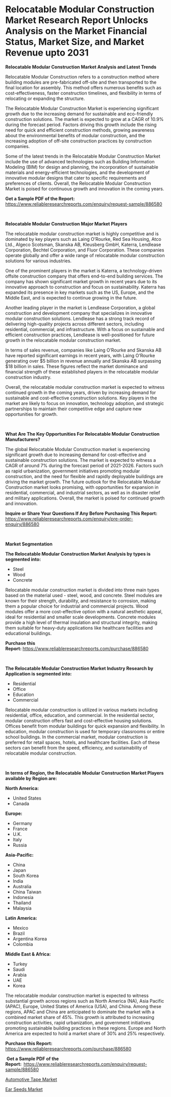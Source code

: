 <p><h1>Relocatable Modular Construction Market Research Report Unlocks Analysis on the Market Financial Status, Market Size, and Market Revenue upto 2031</h1></p><p><strong>Relocatable Modular Construction Market Analysis and Latest Trends</strong></p>
<p><p>Relocatable Modular Construction refers to a construction method where building modules are pre-fabricated off-site and then transported to the final location for assembly. This method offers numerous benefits such as cost-effectiveness, faster construction timelines, and flexibility in terms of relocating or expanding the structure.</p><p>The Relocatable Modular Construction Market is experiencing significant growth due to the increasing demand for sustainable and eco-friendly construction solutions. The market is expected to grow at a CAGR of 10.9% during the forecast period. Factors driving this growth include the rising need for quick and efficient construction methods, growing awareness about the environmental benefits of modular construction, and the increasing adoption of off-site construction practices by construction companies.</p><p>Some of the latest trends in the Relocatable Modular Construction Market include the use of advanced technologies such as Building Information Modeling (BIM) for design and planning, the incorporation of sustainable materials and energy-efficient technologies, and the development of innovative modular designs that cater to specific requirements and preferences of clients. Overall, the Relocatable Modular Construction Market is poised for continuous growth and innovation in the coming years.</p></p>
<p><strong>Get a Sample PDF of the Report:&nbsp;</strong> <a href="https://www.reliableresearchreports.com/enquiry/request-sample/886580">https://www.reliableresearchreports.com/enquiry/request-sample/886580</a></p>
<p>&nbsp;</p>
<p><strong>Relocatable Modular Construction Major Market Players</strong></p>
<p><p>The relocatable modular construction market is highly competitive and is dominated by key players such as Laing O’Rourke, Red Sea Housing, Atco Ltd., Algeco Scotsman, Skanska AB, Kleusberg GmbH, Katerra, Lendlease Corporation, Bechtel Corporation, and Fluor Corporation. These companies operate globally and offer a wide range of relocatable modular construction solutions for various industries.</p><p>One of the prominent players in the market is Katerra, a technology-driven offsite construction company that offers end-to-end building services. The company has shown significant market growth in recent years due to its innovative approach to construction and focus on sustainability. Katerra has expanded its presence in key markets such as the US, Europe, and the Middle East, and is expected to continue growing in the future.</p><p>Another leading player in the market is Lendlease Corporation, a global construction and development company that specializes in innovative modular construction solutions. Lendlease has a strong track record of delivering high-quality projects across different sectors, including residential, commercial, and infrastructure. With a focus on sustainable and efficient construction practices, Lendlease is well-positioned for future growth in the relocatable modular construction market.</p><p>In terms of sales revenue, companies like Laing O’Rourke and Skanska AB have reported significant earnings in recent years, with Laing O’Rourke generating over $5 billion in revenue annually and Skanska AB surpassing $18 billion in sales. These figures reflect the market dominance and financial strength of these established players in the relocatable modular construction industry.</p><p>Overall, the relocatable modular construction market is expected to witness continued growth in the coming years, driven by increasing demand for sustainable and cost-effective construction solutions. Key players in the market are likely to focus on innovation, technology adoption, and strategic partnerships to maintain their competitive edge and capture new opportunities for growth.</p></p>
<p>&nbsp;</p>
<p><strong>What Are The Key Opportunities For Relocatable Modular Construction Manufacturers?</strong></p>
<p><p>The global Relocatable Modular Construction market is experiencing significant growth due to increasing demand for cost-effective and sustainable construction solutions. The market is expected to witness a CAGR of around 7% during the forecast period of 2021-2026. Factors such as rapid urbanization, government initiatives promoting modular construction, and the need for flexible and rapidly deployable buildings are driving the market growth. The future outlook for the Relocatable Modular Construction market looks promising, with opportunities for expansion in residential, commercial, and industrial sectors, as well as in disaster relief and military applications. Overall, the market is poised for continued growth and innovation.</p></p>
<p><strong>Inquire or Share Your Questions If Any Before Purchasing This Report:</strong> <a href="https://www.reliableresearchreports.com/enquiry/pre-order-enquiry/886580">https://www.reliableresearchreports.com/enquiry/pre-order-enquiry/886580</a></p>
<p>&nbsp;</p>
<p><strong>Market Segmentation</strong></p>
<p><strong>The Relocatable Modular Construction Market Analysis by types is segmented into:</strong></p>
<p><ul><li>Steel</li><li>Wood</li><li>Concrete</li></ul></p>
<p><p>Relocatable modular construction market is divided into three main types based on the material used - steel, wood, and concrete. Steel modules are known for their strength, durability, and resistance to corrosion, making them a popular choice for industrial and commercial projects. Wood modules offer a more cost-effective option with a natural aesthetic appeal, ideal for residential and smaller scale developments. Concrete modules provide a high level of thermal insulation and structural integrity, making them suitable for heavy-duty applications like healthcare facilities and educational buildings.</p></p>
<p><strong>Purchase this Report:&nbsp;</strong><a href="https://www.reliableresearchreports.com/purchase/886580">https://www.reliableresearchreports.com/purchase/886580</a></p>
<p>&nbsp;</p>
<p><strong>The Relocatable Modular Construction Market Industry Research by Application is segmented into:</strong></p>
<p><ul><li>Residential</li><li>Office</li><li>Education</li><li>Commercial</li></ul></p>
<p><p>Relocatable modular construction is utilized in various markets including residential, office, education, and commercial. In the residential sector, modular construction offers fast and cost-effective housing solutions. Offices benefit from modular buildings for quick expansion and flexibility. In education, modular construction is used for temporary classrooms or entire school buildings. In the commercial market, modular construction is preferred for retail spaces, hotels, and healthcare facilities. Each of these sectors can benefit from the speed, efficiency, and sustainability of relocatable modular construction.</p></p>
<p>&nbsp;</p>
<p><strong>In terms of Region, the Relocatable Modular Construction Market Players available by Region are:</strong></p>
<p>
    <p> <strong> North America: </strong>
        <ul>
            <li>United States</li>
            <li>Canada</li>
        </ul>
        </p> 
    <p> <strong> Europe: </strong>
        <ul>
            <li>Germany</li>
            <li>France</li>
            <li>U.K.</li>
            <li>Italy</li>
            <li>Russia</li>
        </ul>
        </p> 
    <p> <strong> Asia-Pacific: </strong>
        <ul>
            <li>China</li>
            <li>Japan</li>
            <li>South Korea</li>
            <li>India</li>
            <li>Australia</li>
            <li>China Taiwan</li>
            <li>Indonesia</li>
            <li>Thailand</li>
            <li>Malaysia</li>
        </ul>
        </p> 
    <p> <strong> Latin America: </strong>
        <ul>
            <li>Mexico</li>
            <li>Brazil</li>
            <li>Argentina Korea</li>
            <li>Colombia</li>
        </ul>
        </p> 
    <p> <strong> Middle East & Africa: </strong>
        <ul>
            <li>Turkey</li>
            <li>Saudi</li>
            <li>Arabia</li>
            <li>UAE</li>
            <li>Korea</li>
        </ul>
    </p>
    </p>
<p><p>The relocatable modular construction market is expected to witness substantial growth across regions such as North America (NA), Asia Pacific (APAC), Europe, United States of America (USA), and China. Among these regions, APAC and China are anticipated to dominate the market with a combined market share of 45%. This growth is attributed to increasing construction activities, rapid urbanization, and government initiatives promoting sustainable building practices in these regions. Europe and North America are expected to hold a market share of 30% and 25% respectively.</p></p>
<p><strong>Purchase this Report: </strong><a href="https://www.reliableresearchreports.com/purchase/886580">https://www.reliableresearchreports.com/purchase/886580</a></p>
<p>&nbsp;<strong>Get a Sample PDF of the Report:&nbsp;&nbsp;</strong><a href="https://www.reliableresearchreports.com/enquiry/request-sample/886580">https://www.reliableresearchreports.com/enquiry/request-sample/886580</a></p>
<p><strong></strong></p>
<p><p><a href="https://meowing-lemming-dd3.notion.site/Automotive-Tape-Market-with-the-goal-of-estimating-the-market-size-and-future-growth-potential-of-va-5625d64e61ba452f915087d75e9bdd84">Automotive Tape Market</a></p><p><a href="https://github.com/JameTravis/Market-Research-Report-List-4/blob/main/ear-seeds-market.md">Ear Seeds Market</a></p></p>